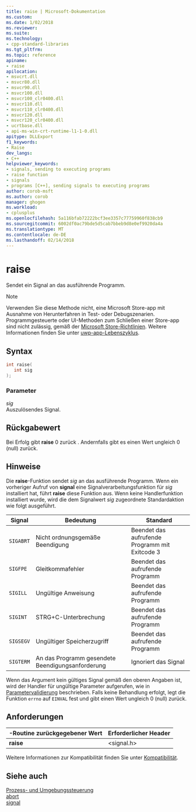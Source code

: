 ```yaml
---
title: raise | Microsoft-Dokumentation
ms.custom: 
ms.date: 1/02/2018
ms.reviewer: 
ms.suite: 
ms.technology:
- cpp-standard-libraries
ms.tgt_pltfrm: 
ms.topic: reference
apiname:
- raise
apilocation:
- msvcrt.dll
- msvcr80.dll
- msvcr90.dll
- msvcr100.dll
- msvcr100_clr0400.dll
- msvcr110.dll
- msvcr110_clr0400.dll
- msvcr120.dll
- msvcr120_clr0400.dll
- ucrtbase.dll
- api-ms-win-crt-runtime-l1-1-0.dll
apitype: DLLExport
f1_keywords:
- Raise
dev_langs:
- C++
helpviewer_keywords:
- signals, sending to executing programs
- raise function
- signals
- programs [C++], sending signals to executing programs
author: corob-msft
ms.author: corob
manager: ghogen
ms.workload:
- cplusplus
ms.openlocfilehash: 5a116bfab72222bcf3ee3357c77759960f838cb9
ms.sourcegitcommit: 6002df0ac79bde5d5cab7bbeb9d8e0ef9920da4a
ms.translationtype: MT
ms.contentlocale: de-DE
ms.lasthandoff: 02/14/2018
---
```

# <a name="raise"></a>raise

Sendet ein Signal an das ausführende Programm.

> [!NOTE]
> Verwenden Sie diese Methode nicht, eine Microsoft Store-app mit Ausnahme von Herunterfahren in Test- oder Debugszenarien. Programmgesteuerte oder UI-Methoden zum Schließen einer Store-app sind nicht zulässig, gemäß der [Microsoft Store-Richtlinien](http://go.microsoft.com/fwlink/?LinkId=865936). Weitere Informationen finden Sie unter [uwp-app-Lebenszyklus](http://go.microsoft.com/fwlink/p/?LinkId=865934).

## <a name="syntax"></a>Syntax

```C
int raise(
   int sig
);
```

### <a name="parameters"></a>Parameter

*sig*  
Auszulösendes Signal.

## <a name="return-value"></a>Rückgabewert

Bei Erfolg gibt **raise** 0 zurück . Andernfalls gibt es einen Wert ungleich 0 (null) zurück.

## <a name="remarks"></a>Hinweise

Die **raise**-Funktion sendet *sig* an das ausführende Programm. Wenn ein vorheriger Aufruf von **signal** eine Signalverarbeitungsfunktion für *sig* installiert hat, führt **raise** diese Funktion aus. Wenn keine Handlerfunktion installiert wurde, wird die dem Signalwert *sig* zugeordnete Standardaktion wie folgt ausgeführt.

|Signal|Bedeutung|Standard|
|------------|-------------|-------------|
|`SIGABRT`|Nicht ordnungsgemäße Beendigung|Beendet das aufrufende Programm mit Exitcode 3|
|`SIGFPE`|Gleitkommafehler|Beendet das aufrufende Programm|
|`SIGILL`|Ungültige Anweisung|Beendet das aufrufende Programm|
|`SIGINT`|STRG+C-Unterbrechung|Beendet das aufrufende Programm|
|`SIGSEGV`|Ungültiger Speicherzugriff|Beendet das aufrufende Programm|
|`SIGTERM`|An das Programm gesendete Beendigungsanforderung|Ignoriert das Signal|

Wenn das Argument kein gültiges Signal gemäß den oberen Angaben ist, wird der Handler für ungültige Parameter aufgerufen, wie in [Parametervalidierung](../../c-runtime-library/parameter-validation.md) beschrieben. Falls keine Behandlung erfolgt, legt die Funktion `errno` auf `EINVAL` fest und gibt einen Wert ungleich 0 (null) zurück.

## <a name="requirements"></a>Anforderungen

|-Routine zurückgegebener Wert|Erforderlicher Header|
|-------------|---------------------|
|**raise**|\<signal.h>|

Weitere Informationen zur Kompatibilität finden Sie unter [Kompatibilität](../../c-runtime-library/compatibility.md).

## <a name="see-also"></a>Siehe auch

[Prozess- und Umgebungssteuerung](../../c-runtime-library/process-and-environment-control.md)  
[abort](../../c-runtime-library/reference/abort.md)  
[signal](../../c-runtime-library/reference/signal.md)  
